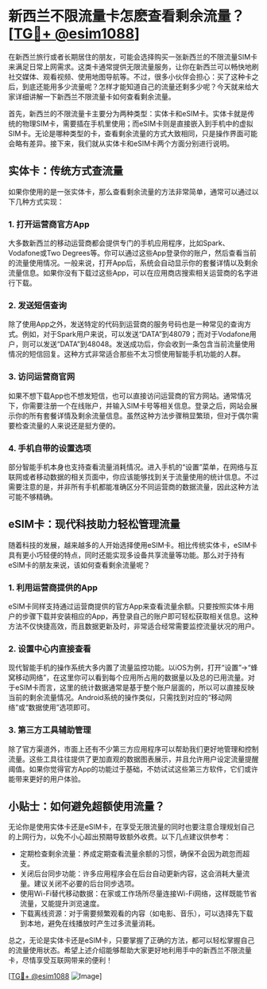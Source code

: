 # 新西兰不限流量卡怎麽查看剩余流量？[[TG💪+ @esim1088](https://t.me/s/esim1088)]

在新西兰旅行或者长期居住的朋友，可能会选择购买一张新西兰的不限流量SIM卡来满足日常上网需求。这类卡通常提供无限流量服务，让你在新西兰可以畅快地刷社交媒体、观看视频、使用地图导航等。不过，很多小伙伴会担心：买了这种卡之后，到底还能用多少流量呢？怎样才能知道自己的流量还剩多少呢？今天就来给大家详细讲解一下新西兰不限流量卡如何查看剩余流量。

首先，新西兰的不限流量卡主要分为两种类型：实体卡和eSIM卡。实体卡就是传统的物理SIM卡，需要插在手机里使用；而eSIM卡则是直接嵌入到手机中的虚拟SIM卡。无论是哪种类型的卡，查看剩余流量的方式大致相同，只是操作界面可能会略有差异。接下来，我们就从实体卡和eSIM卡两个方面分别进行说明。

## 实体卡：传统方式查流量

如果你使用的是一张实体卡，那么查看剩余流量的方法非常简单，通常可以通过以下几种方式实现：

### 1. 打开运营商官方App

大多数新西兰的移动运营商都会提供专门的手机应用程序，比如Spark、Vodafone或Two Degrees等。你可以通过这些App登录你的账户，然后查看当前的流量使用情况。一般来说，打开App后，系统会自动显示你的套餐详情以及剩余流量信息。如果你没有下载过这些App，可以在应用商店搜索相关运营商的名字进行下载。

### 2. 发送短信查询

除了使用App之外，发送特定的代码到运营商的服务号码也是一种常见的查询方式。例如，对于Spark用户来说，可以发送“DATA”到48079；而对于Vodafone用户，则可以发送“DATA”到48048。发送成功后，你会收到一条包含当前流量使用情况的短信回复。这种方式非常适合那些不太习惯使用智能手机功能的人群。

### 3. 访问运营商官网

如果不想下载App也不想发短信，也可以直接访问运营商的官方网站。通常情况下，你需要注册一个在线账户，并输入SIM卡号等相关信息。登录之后，网站会展示你的所有套餐详情及剩余流量信息。虽然这种方法步骤稍显繁琐，但对于偶尔需要检查流量的人来说还是挺方便的。

### 4. 手机自带的设置选项

部分智能手机本身也支持查看流量消耗情况。进入手机的“设置”菜单，在网络与互联网或者移动数据的相关页面中，你应该能够找到关于流量使用的统计信息。不过需要注意的是，并非所有手机都能准确区分不同运营商的数据流量，因此这种方法可能不够精确。

## eSIM卡：现代科技助力轻松管理流量

随着科技的发展，越来越多的人开始选择使用eSIM卡。相比传统实体卡，eSIM卡具有更小巧轻便的特点，同时还能实现多设备共享流量等功能。那么对于持有eSIM卡的朋友来说，该如何查看剩余流量呢？

### 1. 利用运营商提供的App

eSIM卡同样支持通过运营商提供的官方App来查看流量余额。只要按照实体卡用户的步骤下载并安装相应的App，再登录自己的账户即可轻松获取相关信息。这种方法不仅快捷高效，而且数据更新及时，非常适合经常需要监控流量状况的用户。

### 2. 设置中心内直接查看

现代智能手机的操作系统大多内置了流量监控功能。以iOS为例，打开“设置”→“蜂窝移动网络”，在这里你可以看到每个应用所占用的数据量以及总的已用流量。对于eSIM卡而言，这里的统计数据通常是基于整个账户层面的，所以可以直接反映当前的剩余流量情况。Android系统的操作类似，只需找到对应的“移动网络”或“数据使用”选项即可。

### 3. 第三方工具辅助管理

除了官方渠道外，市面上还有不少第三方应用程序可以帮助我们更好地管理和控制流量。这些工具往往提供了更加直观的数据图表展示，并且允许用户设定流量提醒阈值。如果你觉得官方App的功能过于基础，不妨试试这些第三方软件，它们或许能带来更好的用户体验。

## 小贴士：如何避免超额使用流量？

无论你是使用实体卡还是eSIM卡，在享受无限流量的同时也要注意合理规划自己的上网行为，以免不小心超出预期导致额外收费。以下几点建议供参考：

- 定期检查剩余流量：养成定期查看流量余额的习惯，确保不会因为疏忽而超支。
- 关闭后台同步功能：许多应用程序会在后台自动更新内容，这会消耗大量流量。建议关闭不必要的后台同步选项。
- 使用Wi-Fi替代移动数据：在家或工作场所尽量连接Wi-Fi网络，这样既能节省流量，又能提升浏览速度。
- 下载离线资源：对于需要频繁观看的内容（如电影、音乐），可以选择先下载到本地，避免在线播放时产生过多流量消耗。

总之，无论是实体卡还是eSIM卡，只要掌握了正确的方法，都可以轻松掌握自己的流量使用状态。希望上述介绍能够帮助大家更好地利用手中的新西兰不限流量卡，尽情享受互联网带来的便利！

[[TG💪+ @esim1088](https://t.me/s/esim1088) ![Image](https://i.postimg.cc/4NQfJmqS/Snipaste-2025-05-13-00-14-12.png)]